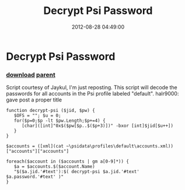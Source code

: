﻿---
pid:            3597
parent:         3596
children:       
poster:         jvarga
title:          Decrypt Psi Password
date:           2012-08-28 04:49:00
description:    Script courtesy of Jaykul, I'm just reposting.  This script will decode the passwords for all accounts in the Psi profile labeled "default".
halr9000: gave post a proper title
format:         posh
---

# Decrypt Psi Password

### [download](3597.ps1) [parent](3596.md) 

Script courtesy of Jaykul, I'm just reposting.  This script will decode the passwords for all accounts in the Psi profile labeled "default".
halr9000: gave post a proper title

```posh
function decrypt-psi ($jid, $pw) {
   $OFS = ""; $u = 0;
   for($p=0;$p -lt $pw.Length;$p+=4) {
      [char]([int]"0x$($pw[$p..$($p+3)])" -bxor [int]$jid[$u++])
   }
}

$accounts = ([xml](cat ~\psidata\profiles\default\accounts.xml))["accounts"]["accounts"]

foreach($account in ($accounts | gm a[0-9]*)) {
   $a = $accounts.$($account.Name) 
   "$($a.jid.'#text'):$( decrypt-psi $a.jid.'#text' $a.password.'#text' )"
}
```
